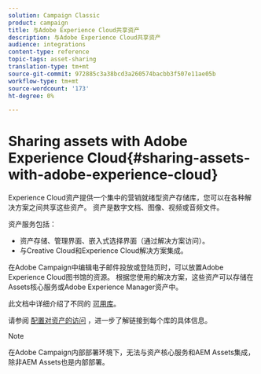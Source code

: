 ```yaml
---
solution: Campaign Classic
product: campaign
title: 与Adobe Experience Cloud共享资产
description: 与Adobe Experience Cloud共享资产
audience: integrations
content-type: reference
topic-tags: asset-sharing
translation-type: tm+mt
source-git-commit: 972885c3a38bcd3a260574bacbb3f507e11ae05b
workflow-type: tm+mt
source-wordcount: '173'
ht-degree: 0%

---
```



# Sharing assets with Adobe Experience Cloud{#sharing-assets-with-adobe-experience-cloud}

Experience Cloud资产提供一个集中的营销就绪型资产存储库，您可以在各种解决方案之间共享这些资产。 资产是数字文档、图像、视频或音频文件。

资产服务包括：

* 资产存储、管理界面、嵌入式选择界面（通过解决方案访问）。
* 与Creative Cloud和Experience Cloud解决方案集成。

在Adobe Campaign中编辑电子邮件投放或登陆页时，可以放置Adobe Experience Cloud图书馆的资源。 根据您使用的解决方案，这些资产可以存储在Assets核心服务或Adobe Experience Manager资产中。

此文档中详细介绍了不同的 [可用库](https://docs.adobe.com/content/help/en/core-services/interface/assets/experience-cloud-assets.html)。

请参阅 [配置对资产的访问](../../integrations/using/configuring-access-to-assets.md) ，进一步了解链接到每个库的具体信息。

>[!NOTE]
>
>在Adobe Campaign内部部署环境下，无法与资产核心服务和AEM Assets集成，除非AEM Assets也是内部部署。

